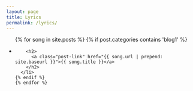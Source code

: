 ```yaml
---
layout: page
title: Lyrics
permalink: /lyrics/
---
```


  <ul class="post-list">
    {% for song in site.posts %}
    {% if post.categories contains 'blog1' %}
      <li>
        <span class="post-meta"></span>

        <h2>
          <a class="post-link" href="{{ song.url | prepend: site.baseurl }}">{{ song.title }}</a>
        </h2>
      </li>
    {% endif %}
    {% endfor %}
  </ul>
